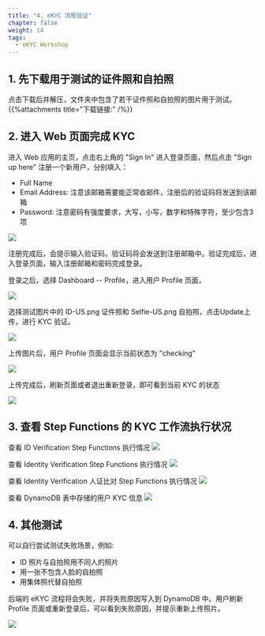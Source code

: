 ```yaml
---
title: "4. eKYC 流程验证"
chapter: false
weight: 14
tags:
  - eKYC Workshop
---
```


## 1. 先下载用于测试的证件照和自拍照
点击下载后并解压，文件夹中包含了若干证件照和自拍照的图片用于测试。
{{%attachments title="下载链接:" /%}}

## 2. 进入 Web 页面完成 KYC
进入 Web 应用的主页，点击右上角的 "Sign In" 进入登录页面，然后点击 "Sign up here" 注册一个新用户，分别填入：
 - Full Name
 - Email Address:  注意该邮箱需要能正常收邮件，注册后的验证码将发送到该邮箱
 - Password:  注意密码有强度要求，大写，小写，数字和特殊字符，至少包含3项

![](/images/eKYC/Test-SignUp.png)

注册完成后，会提示输入验证码，验证码将会发送到注册邮箱中。验证完成后，进入登录页面，输入注册邮箱和密码完成登录。

登录之后，选择 Dashboard -- Profile，进入用户 Profile 页面，

![](/images/eKYC/Test-Profile-1.png)

选择测试图片中的 ID-US.png 证件照和 Selfie-US.png 自拍照，点击Update上传，进行 KYC 验证。

![](/images/eKYC/Test-Profile-2.png)

上传图片后，用户 Profile 页面会显示当前状态为 "checking"

![](/images/eKYC/Test-Profile-3.png)

上传完成后，刷新页面或者退出重新登录，即可看到当前 KYC 的状态

![](/images/eKYC/Test-Profile-4.png)

## 3. 查看 Step Functions 的 KYC 工作流执行状况

查看 ID Verification Step Functions 执行情况
![](/images/eKYC/Test-ID.png)

查看 Identity Verification Step Functions 执行情况
![](/images/eKYC/Test-Identity.png)

查看 Identity Verification 人证比对 Step Functions 执行情况
![](/images/eKYC/Test-Compare.png)

查看 DynamoDB 表中存储的用户 KYC 信息
![](/images/eKYC/Test-DDB.png)


## 4. 其他测试

可以自行尝试测试失败场景，例如: 
 - ID 照片与自拍照用不同人的照片
 - 用一张不包含人脸的自拍照
 - 用集体照代替自拍照
 
 后端的 eKYC 流程将会失败，并将失败原因写入到 DynamoDB 中。用户刷新 Profile 页面或重新登录后，可以看到失败原因，并提示重新上传照片。

 ![](/images/eKYC/Test-Profile-5.png)